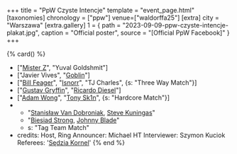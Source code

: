 +++
title = "PpW Czyste Intencje"
template = "event_page.html"
[taxonomies]
chronology = ["ppw"]
venue=["waldorffa25"]
[extra]
city = "Warszawa"
[extra.gallery]
1 = { path = "2023-09-09-ppw-czyste-intencje-plakat.jpg", caption = "Official poster", source = "[Official PpW Facebook]" }
+++

{% card() %}
- ["[Mister Z](@/w/mister-z.md)", "Yuval Goldshmit"]
- ["Javier Vives", "[Goblin](@/w/goblin.md)"]
- ["[Bill Feager](@/w/feager.md)", "[Isnorr](@/w/isnorr.md)", "TJ Charles", {s: "Three
      Way Match"}]
- ["[Gustav Gryffin](@/w/gustav-gryffin.md)", "[Ricardo Diesel](@/w/ricardo-diesel.md)"]
- ["[Adam Wong](@/w/adam-wong.md)", "[Tony Sk1n](@/w/tony-sk1n.md)", {s: "Hardcore Match"}]
- - "[Stanisław Van Dobroniak](@/w/stanislaw-van-dobroniak.md), [Steve Kuningas](@/w/steve-kuningas.md)"
  - "[Biesiad Strong](@/w/biesiad.md), [Johnny Blade](@/w/johnny-blade.md)"
  - s: "Tag Team Match"
- credits:
    Host, Ring Announcer: Michael HT
    Interviewer: Szymon Kuciok
    Referees: '[Sędzia Kornel](@/w/sedzia-kornel.md)'
{% end %}

